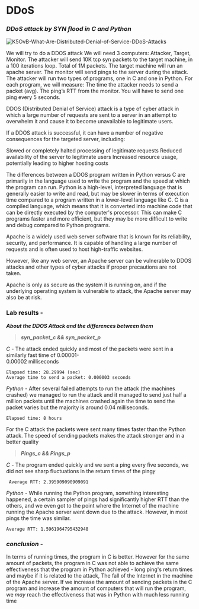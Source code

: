 # DDoS

### ***DDoS attack by SYN flood in C and Python***

![K5OvB-What-Are-Distributed-Denial-of-Service-DDoS-Attacks](https://user-images.githubusercontent.com/86716307/208322310-2424bc66-5a1b-4d24-9eb7-471b4433b6fe.png)


We will try to do a DDOS attack
We will need 3 computers: Attacker, Target, Monitor.
The attacker will send 10K tcp syn packets to the target machine, in a 100 iterations loop. Total of 1M packets. 
The target machine will run an apache server.
The monitor will send pings to the server during the attack.
The attacker will run two types of programs, one in C and one in Python.
For each program, we will measure:
The time the attacker needs to send a packet (avg).
The ping’s RTT from the monitor. You will have to send one ping every 5 seconds.


 DDOS (Distributed Denial of Service) attack is a type of cyber attack in which a large number of requests are sent to a server in an attempt to overwhelm it and cause it to become unavailable to legitimate users. 

If a DDOS attack is successful, it can have a number of negative consequences for the targeted server, including:

Slowed or completely halted processing of legitimate requests
Reduced availability of the server to legitimate users
Increased resource usage, potentially leading to higher hosting costs

The differences between a DDOS program written in Python versus C are primarily in the language used to write the program and the speed at which the program can run. 
Python is a high-level, interpreted language that is generally easier to write and read, but may be slower in terms of execution time compared to a program written in a lower-level language like C.
C is a compiled language, which means that it is converted into machine code that can be directly executed by the computer's processor. 
This can make C programs faster and more efficient, but they may be more difficult to write and debug compared to Python programs.

Apache is a widely used web server software that is known for its reliability, security, and performance. 
It is capable of handling a large number of requests and is often used to host high-traffic websites. 

However, like any web server, an Apache server can be vulnerable to DDOS attacks and other types of cyber attacks if proper precautions are not taken.

Apache is only as secure as the system it is running on, and if the underlying operating system is vulnerable to attack, the Apache server may also be at risk.

### Lab results - 
***About the DDOS Attack and the differences between them***

> ***syn_packet_c && syn_packet_p***
   
   *C -* 
   The attack ended quickly and most of the packets were sent in a similarly fast time of 0.00001-         
   0.00002 milliseconds
   
    Elapsed time: 28.29994 (sec)
    Average time to send a packet: 0.000003 seconds

   
   
   *Python -* 
   After several failed attempts to run the attack (the machines crashed) we managed to run the               attack and it managed to send just half a million packets until the machines crashed again
    the time to send the packet varies but the majority is around 0.04 milliseconds.
    
    Elapsed time: 8 hours

For the C attack the packets were sent many times faster than the Python attack. The speed of sending packets makes the attack stronger and in a better quality


> ***Pings_c && Pings_p***
   
   *C -* 
The program ended quickly and we sent a ping every five seconds, we did not see sharp              fluctuations in the return times of the pingץ
   
     Average RTT: 2.395909090909091
   
   
   *Python -* 
While running the Python program, something interesting happened, a certain sampler of pings had significantly higher RTT than the others, and we even got to the point where the Internet of the machine running the Apache server went down due to the attack.
However, in most pings the time was similar.
  
    Average RTT: 1.5961964795432948


### ***conclusion -***

In terms of running times, the program in C is better.
However for the same amount of packets, the program in C was not able to achieve the same effectiveness that the program in Python achieved - long ping's return times and maybe if it is related to the attack,
The fall of the Internet in the machine of the Apache server.
If we increase the amount of sending packets in the C program and increase the amount of computers that will run the program, we *may* reach the effectiveness that was in Python with much less running time







